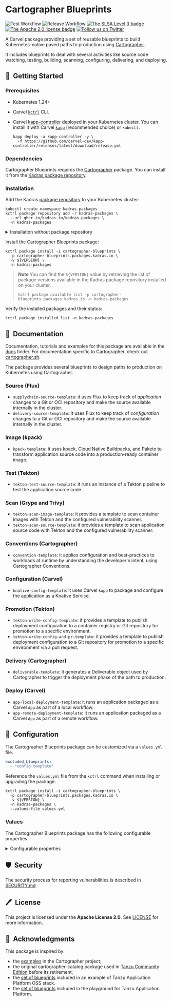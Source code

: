 # Cartographer Blueprints

![Test Workflow](https://github.com/kadras-io/cartographer-blueprints/actions/workflows/test.yml/badge.svg)
![Release Workflow](https://github.com/kadras-io/cartographer-blueprints/actions/workflows/release.yml/badge.svg)
[![The SLSA Level 3 badge](https://slsa.dev/images/gh-badge-level3.svg)](https://slsa.dev/spec/v0.1/levels)
[![The Apache 2.0 license badge](https://img.shields.io/badge/License-Apache_2.0-blue.svg)](https://opensource.org/licenses/Apache-2.0)
[![Follow us on Twitter](https://img.shields.io/static/v1?label=Twitter&message=Follow&color=1DA1F2)](https://twitter.com/kadrasIO)

A Carvel package providing a set of reusable blueprints to build Kubernetes-native paved paths to production using [Cartographer](https://cartographer.sh).

It includes blueprints to deal with several activities like source code watching, testing, building, scanning, configuring, delivering, and deploying.

## 🚀&nbsp; Getting Started

### Prerequisites

* Kubernetes 1.24+
* Carvel [`kctrl`](https://carvel.dev/kapp-controller/docs/latest/install/#installing-kapp-controller-cli-kctrl) CLI.
* Carvel [kapp-controller](https://carvel.dev/kapp-controller) deployed in your Kubernetes cluster. You can install it with Carvel [`kapp`](https://carvel.dev/kapp/docs/latest/install) (recommended choice) or `kubectl`.

  ```shell
  kapp deploy -a kapp-controller -y \
    -f https://github.com/carvel-dev/kapp-controller/releases/latest/download/release.yml
  ```

### Dependencies

Cartographer Blueprints requires the [Cartographer](https://github.com/vmware-tanzu/package-for-cartographer) package. You can install it from the [Kadras package repository](https://github.com/kadras-io/kadras-packages).

### Installation

Add the Kadras [package repository](https://github.com/kadras-io/kadras-packages) to your Kubernetes cluster:

  ```shell
  kubectl create namespace kadras-packages
  kctrl package repository add -r kadras-packages \
    --url ghcr.io/kadras-io/kadras-packages \
    -n kadras-packages
  ```

<details><summary>Installation without package repository</summary>
The recommended way of installing the Cartographer Blueprints package is via the Kadras <a href="https://github.com/kadras-io/kadras-packages">package repository</a>. If you prefer not using the repository, you can add the package definition directly using <a href="https://carvel.dev/kapp/docs/latest/install"><code>kapp</code></a> or <code>kubectl</code>.

  ```shell
  kubectl create namespace kadras-packages
  kapp deploy -a cartographer-blueprints-package -n kadras-packages -y \
    -f https://github.com/kadras-io/cartographer-blueprints/releases/latest/download/metadata.yml \
    -f https://github.com/kadras-io/cartographer-blueprints/releases/latest/download/package.yml
  ```
</details>

Install the Cartographer Blueprints package:

  ```shell
  kctrl package install -i cartographer-blueprints \
    -p cartographer-blueprints.packages.kadras.io \
    -v ${VERSION} \
    -n kadras-packages
  ```

> **Note**
> You can find the `${VERSION}` value by retrieving the list of package versions available in the Kadras package repository installed on your cluster.
> 
>   ```shell
>   kctrl package available list -p cartographer-blueprints.packages.kadras.io -n kadras-packages
>   ```

Verify the installed packages and their status:

  ```shell
  kctrl package installed list -n kadras-packages
  ```

## 📙&nbsp; Documentation

Documentation, tutorials and examples for this package are available in the [docs](docs) folder.
For documentation specific to Cartographer, check out [cartographer.sh](https://cartographer.sh).

The package provides several blueprints to design paths to production on Kubernetes using Cartographer.

### Source (Flux)

* `supplychain-source-template`: it uses Flux to keep track of _application_ changes to a Git or OCI repository and make the source available internally in the cluster.
* `delivery-source-template`: it uses Flux to keep track of _configuration_ changes to a Git or OCI repository and make the source available internally in the cluster.

### Image (kpack)

* `kpack-template`: it uses kpack, Cloud Native Buildpacks, and Paketo to transform application source code into a production-ready container image.

### Test (Tekton)

* `tekton-test-source-template`: it runs an instance of a Tekton pipeline to test the application source code.

### Scan (Grype and Trivy)

* `tekton-scan-image-template`: it provides a template to scan container images with Tekton and the configured vulnerability scanner.
* `tekton-scan-source-template`: it provides a template to scan application source code with Tekton and the configured vulnerability scanner.

### Conventions (Cartographer)

* `convention-template`: it applies configuration and best-practices to workloads at runtime by understanding the developer's intent, using Cartographer Conventions.

### Configuration (Carvel)

* `knative-config-template`: it uses Carvel `kapp` to package and configure the application as a Knative Service.

### Promotion (Tekton)

* `tekton-write-config-template`: it provides a template to publish deployment configuration to a container registry or Git repository for promotion to a specific environment.
* `tekton-write-config-and-pr-template`: it provides a template to publish deployment configuration to a Git repository for promotion to a specific environment via a pull request.

### Delivery (Cartographer)

* `deliverable-template`: it generates a Deliverable object used by Cartographer to trigger the deployment phase of the path to production.

### Deploy (Carvel)

* `app-local-deployment-template`: it runs an application packaged as a Carvel `App` as part of a local workflow.
* `app-remote-deployment-template`: it runs an application packaged as a Carvel `App` as part of a remote workflow.

## 🎯&nbsp; Configuration

The Cartographer Blueprints package can be customized via a `values.yml` file.

  ```yaml
  excluded_blueprints:
    - "config-template"
  ```

Reference the `values.yml` file from the `kctrl` command when installing or upgrading the package.

  ```shell
  kctrl package install -i cartographer-blueprints \
    -p cartographer-blueprints.packages.kadras.io \
    -v ${VERSION} \
    -n kadras-packages \
    --values-file values.yml
  ```

### Values

The Cartographer Blueprints package has the following configurable properties.

<details><summary>Configurable properties</summary>

| Config | Default | Description |
|-------|-------------------|-------------|
| `excluded_blueprints` | `[]` | A list of blueprints and manifests to esclude from being created in the cluster. |
| `tekton_catalog_namespace` | `tekton-catalog` | The namespace where the Tekton Catalog package has been installed. |

</details>

## 🛡️&nbsp; Security

The security process for reporting vulnerabilities is described in [SECURITY.md](SECURITY.md).

## 🖊️&nbsp; License

This project is licensed under the **Apache License 2.0**. See [LICENSE](LICENSE) for more information.

## 🙏&nbsp; Acknowledgments

This package is inspired by:

* the [examples](https://github.com/vmware-tanzu/cartographer/tree/main/examples) in the Cartographer project;
* the original cartographer-catalog package used in [Tanzu Community Edition](https://github.com/vmware-tanzu/community-edition) before its retirement;
* the [set of blueprints](https://github.com/vrabbi/tap-oss/tree/main/packages/ootb-supply-chains) included in an example of Tanzu Application Platform OSS stack.
* the [set of blueprints](https://github.com/LittleBaiBai/tap-playground/tree/main/supply-chains) included in the playground for Tanzu Application Platform.
